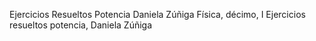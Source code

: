 Ejercicios Resueltos Potencia Daniela Zúñiga
Física, décimo, I Ejercicios resueltos potencia, Daniela Zúñiga
